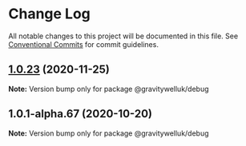 # Change Log

All notable changes to this project will be documented in this file.
See [Conventional Commits](https://conventionalcommits.org) for commit guidelines.

## [1.0.23](https://github.com/GravitywellUK/packages/compare/@gravitywelluk/debug@1.0.22...@gravitywelluk/debug@1.0.23) (2020-11-25)

**Note:** Version bump only for package @gravitywelluk/debug





## 1.0.1-alpha.67 (2020-10-20)

**Note:** Version bump only for package @gravitywelluk/debug
